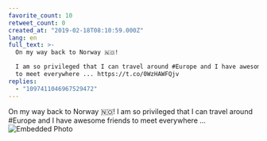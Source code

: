 ```yaml
---
favorite_count: 10
retweet_count: 0
created_at: "2019-02-18T08:10:59.000Z"
lang: en
full_text: >-
  On my way back to Norway 🇳🇴! 

  I am so privileged that I can travel around #Europe and I have awesome friends
  to meet everywhere ... https://t.co/0WzHAWFQjv
replies:
  - "1097411046967529472"
---
```


On my way back to Norway 🇳🇴! I am so privileged that I can travel around #Europe
and I have awesome friends to meet everywhere ...
![Embedded Photo](https://twitter-media-coderbyheart.s3.eu-north-1.amazonaws.com/1097408119980937218-DzrG3EKWsAA6l3g.jpg)
